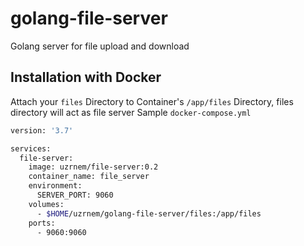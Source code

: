 # golang-file-server
Golang server for file upload and download

## Installation with Docker

Attach your `files` Directory to Container's `/app/files` Directory, files directory will act as file server
Sample `docker-compose.yml`
```sh
version: '3.7'

services:
  file-server:
    image: uzrnem/file-server:0.2
    container_name: file_server
    environment:
      SERVER_PORT: 9060
    volumes:
      - $HOME/uzrnem/golang-file-server/files:/app/files
    ports:
      - 9060:9060
```